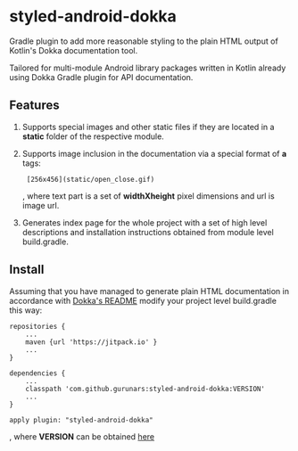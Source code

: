 # styled-android-dokka

Gradle plugin to add more reasonable styling to the plain HTML output of Kotlin's Dokka
documentation tool.

Tailored for multi-module Android library packages written in Kotlin already using Dokka Gradle
plugin for API documentation.

## Features

1. Supports special images and other static files if they are located in a **static** folder
   of the respective module.
1. Supports image inclusion in the documentation via a special format of **a** tags:

        [256x456](static/open_close.gif)

   , where text part is a set of **widthXheight** pixel dimensions and url is image url.

1. Generates index page for the whole project with a set of high level descriptions and installation
   instructions obtained from module level build.gradle.

## Install

Assuming that you have managed to generate plain HTML documentation in accordance with
[Dokka's README](https://github.com/Kotlin/dokka) modify your project level build.gradle this way:

    repositories {
        ...
        maven {url 'https://jitpack.io' }
        ...
    }

    dependencies {
        ...
        classpath 'com.github.gurunars:styled-android-dokka:VERSION'
        ...
    }

    apply plugin: "styled-android-dokka"

, where **VERSION** can be obtained [here](https://jitpack.io/#gurunars/styled-android-dokka)
